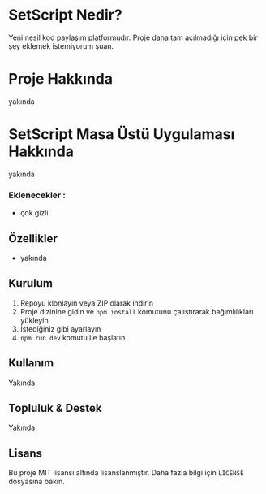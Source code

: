 # SetScript Nedir?

Yeni nesil kod paylaşım platformudır. Proje daha tam açılmadığı için pek bir şey eklemek istemiyorum şuan.

# Proje Hakkında

yakında

# SetScript Masa Üstü Uygulaması Hakkında

yakında 

### Eklenecekler :

- çok gizli

## Özellikler

- yakında

## Kurulum

1. Repoyu klonlayın veya ZIP olarak indirin
2. Proje dizinine gidin ve `npm install` komutunu çalıştırarak bağımlılıkları yükleyin
3. İstediğiniz gibi ayarlayın
4. `npm run dev` komutu ile başlatın

## Kullanım

Yakında


## Topluluk & Destek

Yakında

## Lisans

Bu proje MIT lisansı altında lisanslanmıştır. Daha fazla bilgi için `LICENSE` dosyasına bakın.
